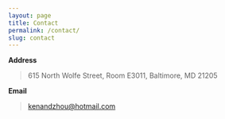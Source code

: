 ```yaml
---
layout: page
title: Contact
permalink: /contact/
slug: contact
---
```


**Address**	

>615 North Wolfe Street, Room E3011, Baltimore, MD 21205

 
**Email**

>kenandzhou@hotmail.com
